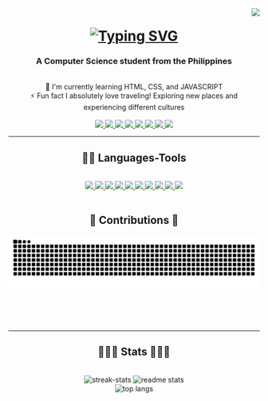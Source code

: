 <img  align="right" src="https://visitor-badge.laobi.icu/badge?page_id=androniconucum.androniconucum" />

<h1 align="center">
    <a href="https://git.io/typing-svg">
     <img src="https://readme-typing-svg.demolab.com?font=Fira+Code&weight=600&size=35&duration=4000&pause=1000&center=true&vCenter=true&random=false&width=500&height=70&lines=Hi+There!+%F0%9F%91%8B;I'm+Andronico+Nucum" alt="Typing SVG" /> 
    </a>
</h1>   

<h3 align="center"> A Computer Science student from the Philippines </h3>

<br/>

<div align="center">
    🌱 I'm currently learning HTML, CSS, and JAVASCRIPT <br/>
    ⚡ Fun fact  I absolutely love traveling! Exploring new places and experiencing different cultures

    
</div>

<br/>

<div align="center">
        <a href="mailto:nicounwntdmain@gmail.com">
            <img src="https://img.shields.io/badge/Gmail-D14836?style=for-the-badge&logo=gmail&logoColor=white" />
        </a>
        <a href="https://www.linkedin.com/in/andronico-nucum-a826a2232/">
            <img src="https://img.shields.io/badge/LinkedIn-0077B5?style=for-the-badge&logo=linkedin&logoColor=white" />
        </a>
        <a href="portfolio-website">
            <img src="https://img.shields.io/badge/Portfolio-430098?style=for-the-badge&logo=About.me&logoColor=white" />
        </a>
        <a href="https://twitter.com/andronico_nucum">
            <img src="https://img.shields.io/badge/X-000000?style=for-the-badge&logo=x&logoColor=white" />
        </a>
        <a href="https://www.facebook.com/profile.php?id=100075144817064">
            <img src="https://img.shields.io/badge/Facebook-1877F2?style=for-the-badge&logo=facebook&logoColor=white" />
        </a>
        <a href="https://www.instagram.com/androniconucum/">
            <img src="https://img.shields.io/badge/Instagram-E4405F?style=for-the-badge&logo=instagram&logoColor=white" />
        </a>
        <a href="https://leetcode.com/androniconucum12/">
            <img src="https://img.shields.io/badge/-LeetCode-FFA116?style=for-the-badge&logo=LeetCode&logoColor=black" />
        </a>
        <a href="https://discord.com/users/454889907828162581">
            <img src="https://img.shields.io/badge/Discord-5865F2?style=for-the-badge&logo=discord&logoColor=white" />
        </a>
</div>

<hr/>

<h2 align="center"> 👩‍💻 Languages-Tools</h2>
<br/>
<div align="center" >
    <a href="">
        <img src="https://img.shields.io/badge/C-00599C?style=for-the-badge&logo=c&logoColor=white" />
    </a>
    <a href="">
        <img src="https://img.shields.io/badge/HTML5-E34F26?style=for-the-badge&logo=html5&logoColor=white" />
    </a>
    <a href="">
        <img src="https://img.shields.io/badge/C%2B%2B-00599C?style=for-the-badge&logo=c%2B%2B&logoColor=white" />
    </a>
    <a href="">
        <img src="https://img.shields.io/badge/CSS3-1572B6?style=for-the-badge&logo=css3&logoColor=white" />
    </a>
    <a href="">
        <img src="https://img.shields.io/badge/Figma-F24E1E?style=for-the-badge&logo=figma&logoColor=white" />
    </a>
    <a href="">
        <img src="https://img.shields.io/badge/Inkscape-000000?style=for-the-badge&logo=Inkscape&logoColor=white" />
    </a>
    <a href="">
        <img src="https://img.shields.io/badge/Canva-%2300C4CC.svg?&style=for-the-badge&logo=Canva&logoColor=white" />
    </a>
    <a href="">
        <img src="https://img.shields.io/badge/Adobe%20Photoshop-31A8FF?style=for-the-badge&logo=Adobe%20Photoshop&logoColor=black" />
    </a>
    <a href="">
        <img src="https://img.shields.io/badge/java-%23ED8B00.svg?style=for-the-badge&logo=openjdk&logoColor=white" />
    </a>
    <a href="">
        <img src="https://img.shields.io/badge/git-%23F05033.svg?style=for-the-badge&logo=git&logoColor=white" />
    </a>
</div>

<br />
<h2 align="center"> 🐍 Contributions 🐍</h2>
<img alt="snake eating my contributions" src="https://raw.githubusercontent.com/androniconucum/androniconucum/output/github-contribution-grid-snake.svg" />

<br/><br/><br/>
<hr/>
    <h2 align="center"> 🧑🏼‍🏭 Stats 🧑🏼‍🏭 </h2>
    <br/>
    <div align="center">
        <img width="390" src="https://streak-stats.demolab.com?user=androniconucum&theme=transparent&hide_border=true)](https://git.io/streak-stats)" alt="streak-stats" >
        <img width="390" src="https://github-readme-stats.vercel.app/api?username=androniconucum&show_icons=true&theme=react&rank_icon=github&border_radius=10" alt="readme stats" />
        <br/>
        <img width=325 align="center" src="https://github-readme-stats.vercel.app/api/top-langs/?username=androniconucum&langs_count=8&layout=compact&theme=react&border_radius=10&size_weight=0.5&count_weight=0.5&" alt="top langs" />
    </div>


